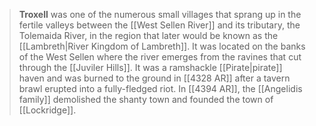 > **Troxell** was one of the numerous small villages that sprang up in the fertile valleys between the [[West Sellen River]] and its tributary, the Tolemaida River, in the region that later would be known as the [[Lambreth|River Kingdom of Lambreth]]. It was located on the banks of the West Sellen where the river emerges from the ravines that cut through the [[Juviler Hills]]. It was a ramshackle [[Pirate|pirate]] haven and was burned to the ground in [[4328 AR]] after a tavern brawl erupted into a fully-fledged riot. In [[4394 AR]], the [[Angelidis family]] demolished the shanty town and founded the town of [[Lockridge]].







